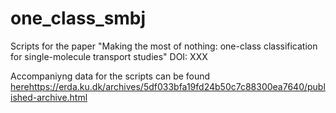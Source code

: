 # one_class_smbj
Scripts for the paper "Making the most of nothing: one-class classification for single-molecule transport studies"
DOI: XXX

Accompaniyng data for the scripts can be found [here](https://erda.ku.dk/archives/5df033bfa19fd24b50c7c88300ea7640/published-archive.html)https://erda.ku.dk/archives/5df033bfa19fd24b50c7c88300ea7640/published-archive.html
